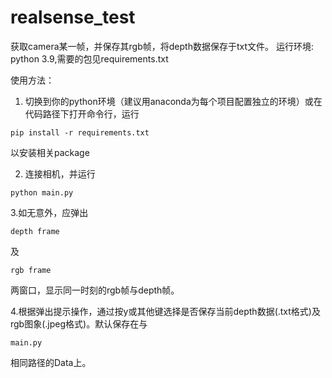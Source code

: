 # realsense_test
获取camera某一帧，并保存其rgb帧，将depth数据保存于txt文件。
运行环境: python 3.9,需要的包见requirements.txt

使用方法：

 1. 切换到你的python环境（建议用anaconda为每个项目配置独立的环境）或在代码路径下打开命令行，运行
~~~
pip install -r requirements.txt
~~~
以安装相关package

 2. 连接相机，并运行
~~~
python main.py
~~~

 3.如无意外，应弹出
~~~
depth frame
~~~
及
~~~
rgb frame
~~~
两窗口，显示同一时刻的rgb帧与depth帧。

 4.根据弹出提示操作，通过按y或其他键选择是否保存当前depth数据(.txt格式)及rgb图象(.jpeg格式)。默认保存在与
~~~
main.py
~~~
相同路径的Data上。

